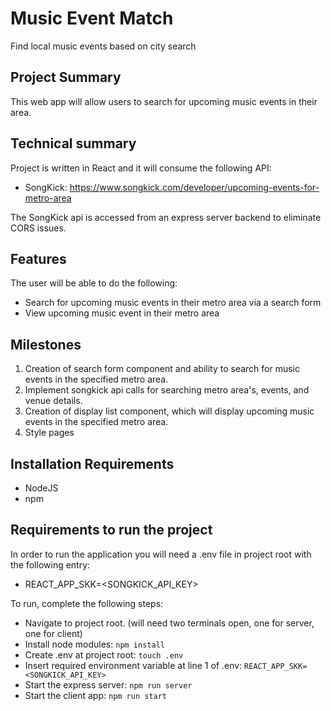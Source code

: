 # Music Event Match

Find local music events based on city search

## Project Summary

This web app will allow users to search for upcoming music events in their area.

## Technical summary

Project is written in React and it will consume the following API:

- SongKick: https://www.songkick.com/developer/upcoming-events-for-metro-area

The SongKick api is accessed from an express server backend to eliminate CORS issues.

## Features

The user will be able to do the following:

- Search for upcoming music events in their metro area via a search form
- View upcoming music event in their metro area

## Milestones

1. Creation of search form component and ability to search for music events in the specified metro area.
2. Implement songkick api calls for searching metro area's, events, and venue details.
3. Creation of display list component, which will display upcoming music events in the specified metro area.
4. Style pages

## Installation Requirements

- NodeJS
- npm

## Requirements to run the project

In order to run the application you will need a .env file in project root with the following entry:

- REACT_APP_SKK=<SONGKICK_API_KEY>

To run, complete the following steps:
* Navigate to project root. (will need two terminals open, one for server, one for client)
* Install node modules: `npm install`
* Create .env at project root: `touch .env`
* Insert required environment variable at line 1 of .env: `REACT_APP_SKK=<SONGKICK_API_KEY>`
* Start the express server: `npm run server`
* Start the client app: `npm run start`
